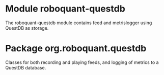 # Module roboquant-questdb
The roboquant-questdb module contains feed and metrislogger using QuestDB as storage. 


# Package org.roboquant.questdb
Classes for both recording and playing feeds, and logging of metrics to a QuestDB database.
